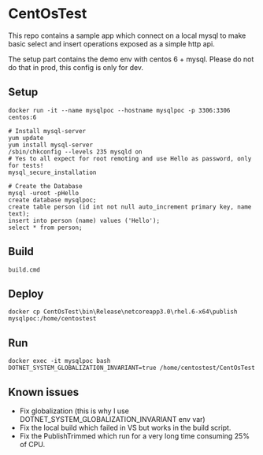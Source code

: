 # CentOsTest

This repo contains a sample app which connect on a local mysql to make basic select and insert operations exposed as a simple http api.

The setup part contains the demo env with centos 6 + mysql. Please do not do that in prod, this config is only for dev.

## Setup
    docker run -it --name mysqlpoc --hostname mysqlpoc -p 3306:3306 centos:6 
  
    # Install mysql-server
    yum update
    yum install mysql-server
    /sbin/chkconfig --levels 235 mysqld on
    # Yes to all expect for root remoting and use Hello as password, only for tests!
    mysql_secure_installation
  
    # Create the Database
    mysql -uroot -pHello
    create database mysqlpoc;
    create table person (id int not null auto_increment primary key, name text);
    insert into person (name) values ('Hello');
    select * from person;
 
## Build
    build.cmd
  
## Deploy
    docker cp CentOsTest\bin\Release\netcoreapp3.0\rhel.6-x64\publish mysqlpoc:/home/centostest
  
## Run
    docker exec -it mysqlpoc bash
    DOTNET_SYSTEM_GLOBALIZATION_INVARIANT=true /home/centostest/CentOsTest
  
## Known issues

- Fix globalization (this is why I use DOTNET_SYSTEM_GLOBALIZATION_INVARIANT env var)
- Fix the local build which failed in VS but works in the build script.
- Fix the PublishTrimmed which run for a very long time consuming 25% of CPU. 
